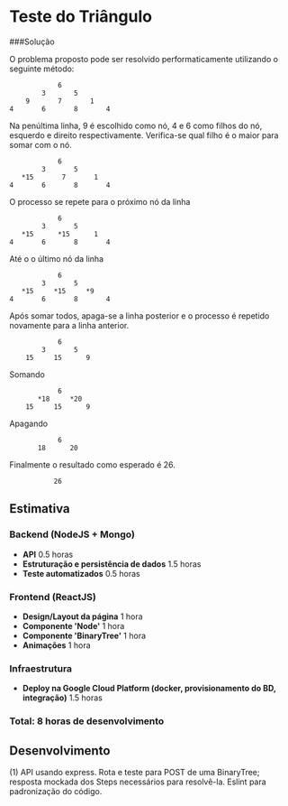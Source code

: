 # Teste do Triângulo

###Solução


O problema proposto pode ser resolvido performaticamente utilizando o seguinte método:


                6
            3       5
        9       7       1
    4       6       8       4    

Na penúltima linha, 9 é escolhido como nó, 4 e 6 como filhos do nó, esquerdo e direito respectivamente. Verifica-se qual filho é o maior para somar com o nó.

                6
            3       5
       *15       7       1
    4       6       8       4    

O processo se repete para o próximo nó da linha

                6
            3       5
       *15      *15      1
    4       6       8       4

Até o o último nó da linha

                6
            3       5
       *15     *15     *9
    4       6       8       4

Após somar todos, apaga-se a linha posterior e o processo é repetido novamente para a linha anterior.

                6
            3       5
        15     15      9

Somando

                6
           *18     *20
        15     15      9

Apagando

                6
           18      20

Finalmente o resultado como esperado é 26.

               26
           
## Estimativa

### Backend (NodeJS + Mongo)

* **API** 0.5 horas
* **Estruturação e persistência de dados** 1.5 horas
* **Teste automatizados** 0.5 horas

### Frontend (ReactJS)

* **Design/Layout da página** 1 hora
* **Componente 'Node'** 1 hora
* **Componente 'BinaryTree'** 1 hora
* **Animações** 1 hora

### Infraestrutura

* **Deploy na Google Cloud Platform (docker, provisionamento do BD, integração)** 1.5 horas

### Total: 8 horas de desenvolvimento

## Desenvolvimento

(1)
API usando express.
Rota e teste para POST de uma BinaryTree; resposta mockada dos Steps necessários para resolvê-la.
Eslint para padronização do código.

